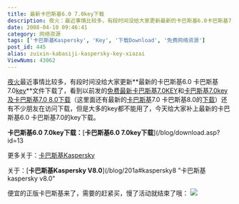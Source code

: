 ```yaml
---
title: 最新卡巴斯基6.0 7.0key下载
description: 夜火：最近事情比较多，有段时间没给大家更新最新的卡巴斯基6.0卡巴斯基7.0key文件下载了，看到以前发的免费最新卡巴斯基7.0KEY和卡巴斯基7.0key及卡巴斯基7.08.0下载（这里面还有最新的卡巴斯基7.0卡巴斯基8.0的下载）还有不少朋友在访问下载，但是大多的key都不能用了，今天给大家补上最新的卡巴斯基6.0卡巴斯基7.0的key下载。
date: 2008-04-10 09:46:41
category: 网络资源
tags: ['卡巴斯基Kaspersky', 'Key', '下载Download', '免费网络资源']
post_id: 445
alias: zuixin-kabasiji-kaspersky-key-xiazai
ViewNums: 43062
---
```


[夜火](/blog/)最近事情比较多，有段时间没给大家更新**最新的卡巴斯基6.0 卡巴斯基7.0[key](/tags/Key)**文件下载了，看到以前发的[免费最新卡巴斯基7.0KEY](/blog/201a)和[卡巴斯基7.0key 及卡巴斯基7.0 8.0下载](/blog/kaspersky-70-key-download-key-080104)（这里面还有最新的[卡巴斯基](/tags/%E5%8D%A1%E5%B7%B4%E6%96%AF%E5%9F%BAKaspersky)7.0 卡巴斯基8.0的[下载](/tags/%E4%B8%8B%E8%BD%BDDownload)）还有不少朋友在访问下载，但是大多的key都不能用了，今天给大家补上最新的卡巴斯基6.0 卡巴斯基7.0的key下载。

**卡巴斯基6.0 7.0key下载：**[**卡巴斯基6.0 7.0key下载**](/blog/download.asp?id=13

更多关于：[卡巴斯基Kaspersky](/tags/%E5%8D%A1%E5%B7%B4%E6%96%AF%E5%9F%BAKaspersky "卡巴斯基kaspersky")

关于：[**卡巴斯基Kaspersky V8.0**](/blog/201a#kaspersky8 "卡巴斯基kaspersky v8.0"

便宜的正版卡巴斯基来了，需要的赶紧买，慢了活动就结束了哦：
[![](http://file.chanet.com.cn/image.cgi?a=73348&d=99391&u=&e=)](http://count.chanet.com.cn/click.cgi?a=73348&d=99391&u=&e=)

